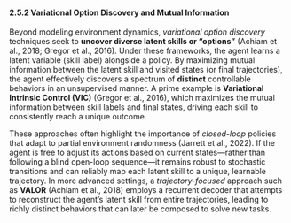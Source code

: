 #### 2.5.2 Variational Option Discovery and Mutual Information

Beyond modeling environment dynamics, *variational option discovery* techniques seek to **uncover diverse latent skills or “options”** (Achiam et al., 2018; Gregor et al., 2016). Under these frameworks, the agent learns a latent variable (skill label) alongside a policy. By maximizing mutual information between the latent skill and visited states (or final trajectories), the agent effectively discovers a spectrum of **distinct** controllable behaviors in an unsupervised manner. A prime example is **Variational Intrinsic Control (VIC)** (Gregor et al., 2016), which maximizes the mutual information between skill labels and final states, driving each skill to consistently reach a unique outcome.

These approaches often highlight the importance of *closed-loop* policies that adapt to partial environment randomness (Jarrett et al., 2022). If the agent is free to adjust its actions based on current states—rather than following a blind open-loop sequence—it remains robust to stochastic transitions and can reliably map each latent skill to a unique, learnable trajectory. In more advanced settings, a *trajectory-focused* approach such as **VALOR** (Achiam et al., 2018) employs a recurrent decoder that attempts to reconstruct the agent’s latent skill from entire trajectories, leading to richly distinct behaviors that can later be composed to solve new tasks.
